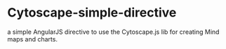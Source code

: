 Cytoscape-simple-directive
==========================

a simple AngularJS directive to use the Cytoscape.js lib for creating Mind maps and charts.
